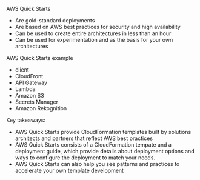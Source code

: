 AWS Quick Starts 
- Are gold-standard deployments 
- Are based on AWS best practices for security and high availability 
- Can be used to create entire architectures in less than an hour 
- Can be used for experimentation and as the basis for your own architectures 

AWS Quick Starts example 
- client 
- CloudFront 
- API Gateway 
- Lambda 
- Amazon S3 
- Secrets Manager 
- Amazon Rekognition 

Key takeaways:
- AWS Quick Starts provide CloudFormation templates built by solutions architects and partners that reflect AWS best practices 
- AWS Quick Starts consists of a CloudFormation tempate and a deployment guide, which provide details about deployment options and ways to configure the deployment to match your needs. 
- AWS Quick Starts can also help you see patterns and practices to accelerate your own template development 